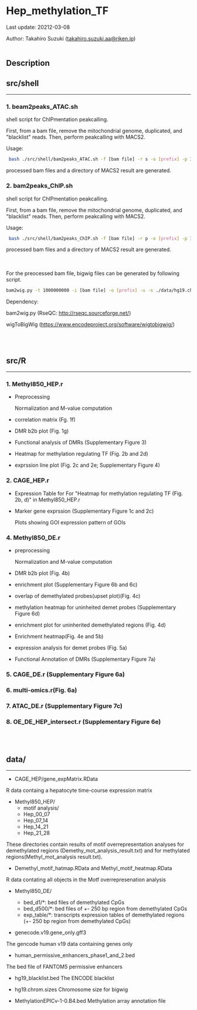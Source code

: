 Hep_methylation_TF
===
Last update: 20212-03-08

Author: Takahiro Suzuki (takahiro.suzuki.aa@riken.jp)
<br><br>

## **Description**
## src/shell
---
### 1. beam2peaks_ATAC.sh

shell script for ChIPmentation peakcalling. 

First, from a bam file, remove the mitochondrial genome, duplicated, and "blacklist" reads.
Then, perform peakcalling with MACS2.

Usage:
```bash
 bash ./src/shell/bam2peaks_ATAC.sh -f [bam file] -r s -o [prefix] -p 1e-5
 ```
processed bam files and a directory of MACS2 result are generated.


### 2. bam2peaks_ChIP.sh
shell script for ChIPmentation peakcalling. 

First, from a bam file, remove the mitochondrial genome, duplicated, and "blacklist" reads.
Then, perform peakcalling with MACS2.

Usage:
```bash
 bash ./src/shell/bam2peaks_ChIP.sh -f [bam file] -r p -o [prefix] -p 1e-10
 ```
processed bam files and a directory of MACS2 result are generated.

<br><br>
For the preocessed bam file, bigwig files can be generated by following script.
```bash
bam2wig.py -t 1000000000 -i [bam file] -o [prefix] -u -s ./data/hg19.chrom.sizes
```
Dependency:

bam2wig.py (RseQC: http://rseqc.sourceforge.net/)

wigToBigWig (https://www.encodeproject.org/software/wigtobigwig/)



<br><br>

## src/R
---
### 1. Methyl850_HEP.r
- Preprocessing

   Normalization and M-value computation

- correlation matrix (Fg. 1f)
- DMR b2b plot (Fig. 1g)
- Functional analysis of DMRs (Supplementary Figure 3)
- Heatmap for methylation regulating TF (Fig. 2b and 2d)
- exprssion line plot (Fig. 2c and 2e; Supplementary Figure 4)

### 2. CAGE_HEP.r
- Expression Table for For  "Heatmap for methylation regulating TF (Fig. 2b, d)" in Methyl850_HEP.r
- Marker gene exprssion (Supplementary Figure 1c and 2c)

   Plots showing GOI expression pattern of GOIs


### 4. Methyl850_DE.r
- preprocessing 

   Normalization and M-value computation
   
- DMR b2b plot (Fig. 4b)
- enrichment plot (Supplementary Figure 6b and 6c)
- overlap of demethylated probes(upset plot)(Fig. 4c)
- methylation heatmap for uninheited demet probes (Supplementary Figure 6d)
- enrichment plot for uninherited demethylated regions (Fig. 4d)
- Enrichment heatmap(Fig. 4e and 5b)
- expression analysis for demet probes (Fig. 5a)
- Functional Annotation of DMRs (Supplementary Figure 7a)

### 5. CAGE_DE.r (Supplementary Figure 6a)

### 6. multi-omics.r(Fig. 6a)

### 7. ATAC_DE.r (Supplementary Figure 7c)

### 8. OE_DE_HEP_intersect.r (Supplementary Figure 6e)

<br><br>

## data/
---
- CAGE_HEP/gene_expMatrix.RData

R data containg a hepatocyte time-course expression matrix

- Methyl850_HEP/
    - motif analysis/
    - Hep_00_07
    - Hep_07_14
    - Hep_14_21
    - Hep_21_28

These directories contain results of motif overrepresentation analyses for demethylated regions (Demethy_mot_analysis_result.txt) and for methylated regions(Methyl_mot_analysis result.txt).

- Demethyl_motif_hatmap.RData and Methyl_motif_heatmap.RData

R data contating all objects in the Motf overrepresenation analysis

- Methyl850_DE/
    - bed_d1/*:   bed files of demethylated CpGs
    - bed_d500/*:   bed files of +- 250 bp region from demethylated CpGs
    - exp_table/*:   transcripts expression tables of demethylated regions (+- 250 bp region from demethylated CpGs) 
    
- genecode.v19.gene_only.gff3

The gencode human v19 data containing genes only

- human_permissive_enhancers_phase1_and_2.bed

The bed file of FANTOM5 permissive enhancers 

- hg19_blacklist.bed
The ENCODE blacklist

- hg19.chrom.sizes
Chromosome size for bigwig

- MethylationEPICv-1-0.B4.bed
Methylation array annotation file